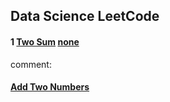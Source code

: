 ## Data Science LeetCode

#### 1 [Two Sum](https://leetcode.com/problems/two-sum/description/) [none](https://cspiration.com/login)
 comment:
 #### [Add Two Numbers](https://leetcode.com/problems/add-two-numbers/description/)


